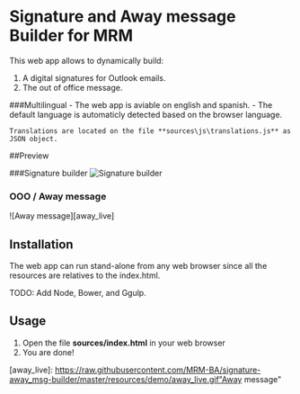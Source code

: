 # Signature and Away message Builder for MRM

This web app allows to dynamically build:

1. A digital signatures for Outlook emails.  
2. The out of office message.  

###Multilingual
	- The web app is aviable on english and spanish.
	- The default language is automaticly detected based on the browser language.
	
	Translations are located on the file **sources\js\translations.js** as JSON object.


##Preview

###Signature builder
![Signature builder][signature_live]

### OOO / Away message
![Away message][away_live]	
	
	
## Installation

The web app can run stand-alone from any web browser since all the resources are relatives to the index.html.


TODO: Add Node, Bower, and Ggulp.


## Usage

1. Open the file **sources/index.html** in your web browser
2. You are done!



[signature_live]: https://raw.githubusercontent.com/MRM-BA/signature-away_msg-builder/master/resources/demo/signature_live.gif "Signature builder"
[away_live]: https://raw.githubusercontent.com/MRM-BA/signature-away_msg-builder/master/resources/demo/away_live.gif"Away message"
